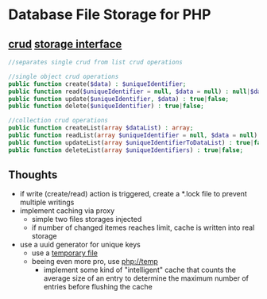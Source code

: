# Database File Storage for PHP

## [crud](https://en.wikipedia.org/wiki/Create,_read,_update_and_delete) [storage interface](https://github.com/stevleibelt/php_component_database_file_storage/blob/master/source/Leibelt/Stev/Database/FileStorage/FileStorageInterface.php)

```php
//separates single crud from list crud operations

//single object crud operations
public function create($data) : $uniqueIdentifier;
public function read($uniqueIdentifier = null, $data = null) : null|$data;
public function update($uniqueIdentifier, $data) : true|false;
public function delete($uniqueIdentifier) : true|false;

//collection crud operations
public function createList(array $dataList) : array;
public function readList(array $uniqueIdentifier = null, $data = null) : null|array;
public function updateList(array $uniqueIdentifierToDataList) : true|false;
public function deleteList(array $uniqueIdentifiers) : true|false;
```

## Thoughts

* if write (create/read) action is triggered, create a *.lock file to prevent multiple writings
* implement caching via proxy
    * simple two files storages injected
    * if number of changed itemes reaches limit, cache is written into real storage
* use a uuid generator for unique keys
    * use a [temporary file](http://php.net/manual/en/function.tmpfile.php)
    * beeing even more pro, use [php://temp](http://php.net/manual/en/wrappers.php.php)
        * implement some kind of "intelligent" cache that counts the average size of an entry to determine the maximum number of entries before flushing the cache
